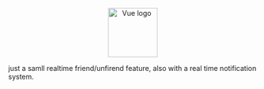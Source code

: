 <p align="center"><a href="https://vuejs.org" target="_blank"><img width="100" src="https://vuejs.org/images/logo.png" alt="Vue logo"></a></p>


just a samll realtime friend/unfirend feature, also with a real time notification system.
